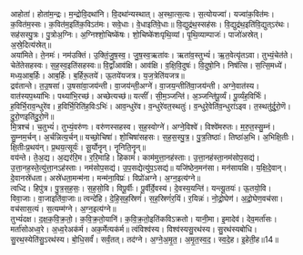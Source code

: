 

  
आहोता॑। होता॑म॒न्द्रः। म॒न्द्रोवि॒दथा॑नि। वि॒दथा॑न्यस्थात्। अ॒स्था॒त्स॒त्यः। स॒त्योयज्वा॑। यज्वा॑क॒वित॑मः। क॒वित॑म॒स्सः। क॒वित॑म॒इति॑क॒विऽत॑मः। सवे॒धाः। वे॒धाइति॑वे॒धाः॥ वि॒द्युद्र॑थ॒स्सह॑सः। वि॒द्युद्र॑थ॒इति॑वि॒द्युत्ऽर॑थः। सह॑सस्पु॒त्रः। पु॒त्रोअ॒ग्निः। अ॒ग्निश्शो॒चिष्के॑षः। शो॒चिष्के॑शःपृथि॒व्यां। पृ॒थि॒व्याम्पाजः॑। पाजो॑अस्रेत्। अ॒स्रे॒दित्य॑स्रेत्॥  
अया॑मिते। ते॒नमः॑। नम॑उक्तिं। उ॒क्तिं॒जु॒ष॒स्व॒। जु॒ष॒स्व॒ऋता॑वः। ऋता॑व॒स्तुभ्यं॑। ऋ॒त॒वेत्यृ॑तऽवा। तुभ्यं॒चेत॑ते। चेते॑तेसहस्वः। स॒ह॒स्व॒इति॑सहस्वः॥ वि॒द्वाँआव॑क्षि। आव॑क्षि। व॒क्षि॒वि॒दुषः॑। वि॒दुषो॒नि। निष॑त्सि। स॒त्सि॒मध्ये॑। मध्य॒आब॒र्हिः। आब॒र्हिः। ब॒र्हिरू॒तये॑। ऊ॒तये॑यजत्र। य॒ज॒त्रेति॑यजत्र॥  
द्रव॑तान्ते। त॒उ॒षसा॑। उ॒षसा॑वा॒जय॑न्ती। वा॒जय॑न्ती॒अग्ने॑। वा॒जय॒न्तीति॑वा॒जय॑न्ती। अग्ने॒वात॑स्य। वात॑स्यप॒थ्या॑भिः। पथ्या॑भि॒रच्छ॑। अच्छेत्यच्छ॑॥ यत्सीं॑। सी॒म॒ञ्जन्ति॑। अ॒ञ्जन्ति॑पू॒र्व्यं। पू॒र्व्यंह॒विर्भिः॑। ह॒विर्भि॒राव॒न्धुरे॑व। ह॒विर्भि॒रिति॑ह॒विःऽभिः॑। आव॒न्धुरे॑व। व॒न्धुरे॑वत॒स्थतुः॑। व॒न्धुरे॒वेति॑व॒न्धुरा॑ऽइव। त॒स्थतु॑र्दु॒रो॒णॆ। दु॒रो॒णइति॑दु॒रो॒णॆ॥  
मि॒त्रश्च॑। च॒तुभ्यं॑। तुभ्यं॒वरु॑णः। वरु॑णस्सहस्व। स॒ह॒स्वोग्ने॑। अग्ने॒विश्वे॑। विश्वे॑मरुतः। म॒रु॒त॒स्सु॒म्नं। सु॒म्नम॒र्चन्। अ॒र्चन्नित्य॒र्चन्॥ यच्छो॒चिषा॑। शो॒चिषा॑सहसः। स॒ह॒स॒स्पु॒त्र॒। पु॒त्र॒तिष्ठाः॑। तिष्ठा॑अ॒भि। अ॒भिक्षि॒तीः। क्षि॒तीःःप्र॒थय॑न्। प्र॒थय॒त्सूर्यः॑। सू॒र्योनॄन्। नॄनिति॒नॄन्॥  
वय॑न्ते। ते॒अ॒द्य। अ॒द्यर॑रि॒म। र॒रि॒माहि। हिकामं॑। काम॑मुत्ता॒नह॑स्ताः। उ॒त्ता॒नह॑स्ता॒नम॑सोप॒सद्य॑। उ॒त्ता॒नह॒स्ते॒त्यु॑त्ता॒नऽह॑स्ताः। नम॑सोप॒सद्य॑। उ॒प॒सद्येत्यु॑प॒ऽसद्य॑॥ यजि॑ष्ठेन॒मन॑सा। मन॑सायक्षि। य॒क्षि॒दे॒वान्। दे॒वानस्रे॑धता। अस्रे॑धता॒मन्म॑ना। मन्म॑ना॒विप्रः॑। विप्रो॑अग्ने। अ॒ग्न॒इत्य॑ग्ने॥  
त्वध्दि। हिपु॑त्र। पु॒त्र॒स॒ह॒सः॒। स॒ह॒सो॒वि। विपू॒र्वीः। पू॒र्वीर्दे॒वस्य॑। दे॒वस्य॒यन्ति॑। यन्त्यू॒तयः॑। ऊ॒तयो॒वि। विवा॒जाः। वा॒जाइति॑वा॒जाः॥ त्वन्दे॑हि। दे॒हि॒स॒ह॒स्रिणं॑। स॒ह॒स्रिणं॑र॒यिं। र॒यिन्नः॑। नो॒द्रो॒घेण॑। अ॒द्रो॒घेण॒वच॑सा। वच॑सास॒त्यं। स॒त्यम्म॑ग्ने। अ॒ग्न॒इत्य॑ग्ने॥  
तुभ्यं॑दक्ष। द॒क्ष॒क॒वि॒क्र॒तो॒। क॒वि॒क्र॒तो॒यानि॑। क॒वि॒क्र॒तो॒इति॑कविऽक्रतो। यानी॒मा। इ॒मादेव॑। देव॒मर्ता॑सः। मर्ता॑सोअध्व॒रे। अ॒ध्व॒रेअक॑र्म। अक॒र्मेत्यक॑र्म॥ त्वंविश्व॑स्य। विश्व॑स्यसु॒रथ॑स्य। सु॒रथ॑स्यबोधि। सु॒रथ॒स्येति॑सु॒ऽरथ॑स्य। बो॒धि॒सर्वं॑। सर्वं॒तत्। तद॑ग्ने। अ॒ग्ने॒अ॒मृ॒त॒। अ॒मृ॒त॒स्व॒द॒। स्व॒दे॒ह। इ॒हेती॒ह॥14॥  
